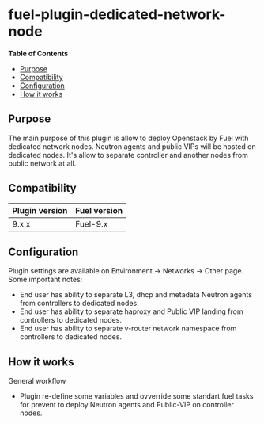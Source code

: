 fuel-plugin-dedicated-network-node
==================================

**Table of Contents**

  * [Purpose](#purpose)
  * [Compatibility](#compatibility)
  * [Configuration](#configuration)
  * [How it works](#how-it-works)

## Purpose
The main purpose of this plugin is allow to deploy Openstack by Fuel with dedicated network nodes. Neutron agents and public VIPs will be hosted on dedicated nodes. It's allow to separate controller and another nodes from public network at all.

## Compatibility

| Plugin version | Fuel version |
| -------------- | ------------ |
| 9.x.x          | Fuel-9.x     |

## Configuration
Plugin settings are available on Environment -> Networks -> Other page. Some important notes:
* End user has ability to separate L3, dhcp and metadata Neutron agents from
  controllers to dedicated nodes.
* End user has ability to separate haproxy and Public VIP landing from
  controllers to dedicated nodes.
* End user has ability to separate v-router network namespace from
  controllers to dedicated nodes.

## How it works
General workflow
* Plugin re-define some variables and ovverride some standart fuel tasks 
  for prevent to deploy Neutron agents and Public-VIP on controller nodes.